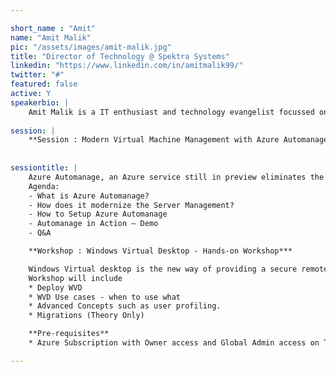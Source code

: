 ```yaml
---

short_name : "Amit"
name: "Amit Malik"
pic: "/assets/images/amit-malik.jpg"
title: "Director of Technology @ Spektra Systems"
linkedin: "https://www.linkedin.com/in/amitmalik99/"
twitter: "#"
featured: false
active: Y
speakerbio: |
    Amit Malik is a IT enthusiast and technology evangelist focussed on cloud and emerging technologies.He is currently associated with Spektra Systems as Director of Technology where he helps Microsoft partners grow their cloud business by using effective tools and strategies. He specializes in cloud, DevOps, software defined infrastructure, application modernization, data platform and emerging technologies around AI.
    
session: |
    **Session : Modern Virtual Machine Management with Azure Automanage**
    
    
sessiontitle: |
    Azure Automanage, an Azure service still in preview eliminates the complexity of operations and lifecycle management for virtual machines in Azure. In this demo packed session, you’ll learn about best practices of server operations management on Azure and how Azure Automanage is revolutionizing it.
    Agenda:
    - What is Azure Automanage?
    - How does it modernize the Server Management?
    - How to Setup Azure Automanage
    - Automanage in Action – Demo
    - Q&A

    **Workshop : Windows Virtual Desktop - Hands-on Workshop***

    Windows Virtual desktop is the new way of providing a secure remote work experience. In this hands-on focused session, we will deploy a brand new WVD environment on Microsoft Azure and go through the best practices for implementing remote work infrastructure for enterprises. We'll also talk about how you migrate your  existing VDI infrastructure to Microsoft WVD.
    Workshop will include
    * Deploy WVD
    * WVD Use cases - when to use what
    * Advanced Concepts such as user profiling.
    * Migrations (Theory Only)

    **Pre-requisites**
    * Azure Subscription with Owner access and Global Admin access on Tenant. 

---
```

